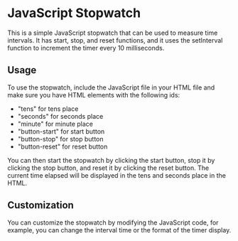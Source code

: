 # JavaScript Stopwatch

This is a simple JavaScript stopwatch that can be used to measure time intervals. It has start, stop, and reset functions, and it uses the setInterval function to increment the timer every 10 milliseconds.

## Usage

To use the stopwatch, include the JavaScript file in your HTML file and make sure you have HTML elements with the following ids:

- "tens" for tens place
- "seconds" for seconds place
- "minute" for minute place
- "button-start" for start button
- "button-stop" for stop button
- "button-reset" for reset button

You can then start the stopwatch by clicking the start button, stop it by clicking the stop button, and reset it by clicking the reset button. The current time elapsed will be displayed in the tens and seconds place in the HTML.

## Customization

You can customize the stopwatch by modifying the JavaScript code, for example, you can change the interval time or the format of the timer display.
